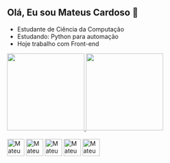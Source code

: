 ## Olá, Eu sou Mateus Cardoso 👋

- Estudante de Ciência da Computação
- Estudando: Python para automação
- Hoje trabalho com Front-end
<div>
  <a href="https://github.com/mateuscardososs">
  <img height="180em" src="https://github-readme-stats.vercel.app/api?username=mateuscardososs&show_icons=true&theme=dark&include_all_commits=true&count_private=true"> </a>
  <img height="180em" src="https://github-readme-stats.vercel.app/api/top-langs/?username=mateuscardososs&layout=compact&langs_count=16&theme=dark">
</div>

<div style="display: inline block"><br>
  <img align="center" alt="Mateus-py" heigth="30" width="40" src="https://cdn.jsdelivr.net/gh/devicons/devicon@latest/icons/python/python-original.svg" />
  <img align="center" alt="Mateus-java" heigth="30" width="40" src="https://cdn.jsdelivr.net/gh/devicons/devicon@latest/icons/java/java-original-wordmark.svg" />
  <img align="center" alt="Mateus-html" heigth="30" width="40" src="https://cdn.jsdelivr.net/gh/devicons/devicon@latest/icons/html5/html5-plain-wordmark.svg" />
  <img align="center" alt="Mateus-css" heigth="30" width="40" src="https://cdn.jsdelivr.net/gh/devicons/devicon@latest/icons/css3/css3-plain-wordmark.svg" />
  <img align="center" alt="Mateus-j" heigth="30" width="40" src="https://cdn.jsdelivr.net/gh/devicons/devicon@latest/icons/javascript/javascript-original.svg" />
</div>
          

